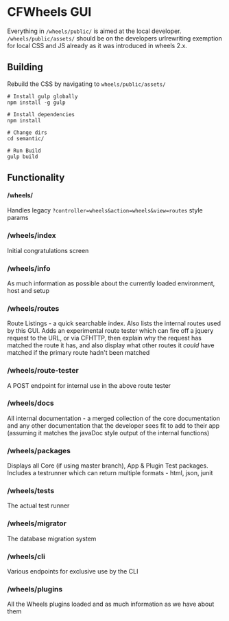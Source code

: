 # CFWheels GUI

Everything in `/wheels/public/` is aimed at the local developer. `/wheels/public/assets/` should be on the developers urlrewriting exemption for local CSS and JS already as it was introduced in wheels 2.x.

## Building

Rebuild the CSS by navigating to `wheels/public/assets/`

```
# Install gulp globally
npm install -g gulp

# Install dependencies
npm install

# Change dirs
cd semantic/

# Run Build
gulp build
```

## Functionality

#### /wheels/

Handles legacy `?controller=wheels&action=wheels&view=routes` style params

### /wheels/index
Initial congratulations screen

### /wheels/info
As much information as possible about the currently loaded environment, host and setup

### /wheels/routes
Route Listings - a quick searchable index. Also lists the internal routes used by this GUI. Adds an experimental route tester which can fire off a jquery request to the URL, or via CFHTTP, then explain why the request has matched the route it has, and also display what other routes it *could* have matched if the primary route hadn't been matched

### /wheels/route-tester
A POST endpoint for internal use in the above route tester

### /wheels/docs
All internal documentation - a merged collection of the core documentation and any other documentation that the developer sees fit to add to their app (assuming it matches the javaDoc style output of the internal functions)

### /wheels/packages
Displays all Core (if using master branch), App & Plugin Test packages. Includes a testrunner which can return multiple formats - html, json, junit

### /wheels/tests
The actual test runner

### /wheels/migrator
The database migration system

### /wheels/cli
Various endpoints for exclusive use by the CLI

### /wheels/plugins
All the Wheels plugins loaded and as much information as we have about them
